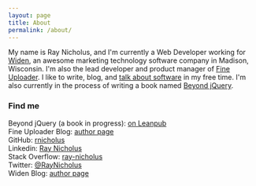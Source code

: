 ```yaml
---
layout: page
title: About
permalink: /about/
---
```


My name is Ray Nicholus, and I'm currently a Web Developer working for 
[Widen](http://www.widen.com), an awesome marketing technology software company in 
Madison, Wisconsin.  I'm also the lead developer and product manager of [Fine Uploader](http://fineuploader.com/).
I like to write, blog, and [talk about software](http://slides.com/raynicholus) 
in my free time. I'm also currently in the process of writing a book named [Beyond jQuery](https://leanpub.com/beyondjquery).

### Find me
Beyond jQuery (a book in progress): [on Leanpub](https://leanpub.com/beyondjquery)  
Fine Uploader Blog: [author page](http://blog.fineuploader.com/author/rnicholus/)  
GitHub: [rnicholus](https://github.com/rnicholus)  
Linkedin: [Ray Nicholus](http://www.linkedin.com/pub/ray-nicholus/90/5b5/8b3/)  
Stack Overflow: [ray-nicholus](http://stackoverflow.com/users/486979/ray-nicholus)  
Twitter: [@RayNicholus](https://twitter.com/RayNicholus)  
Widen Blog: [author page](http://www.widen.com/blog/ray-nicholus)  
